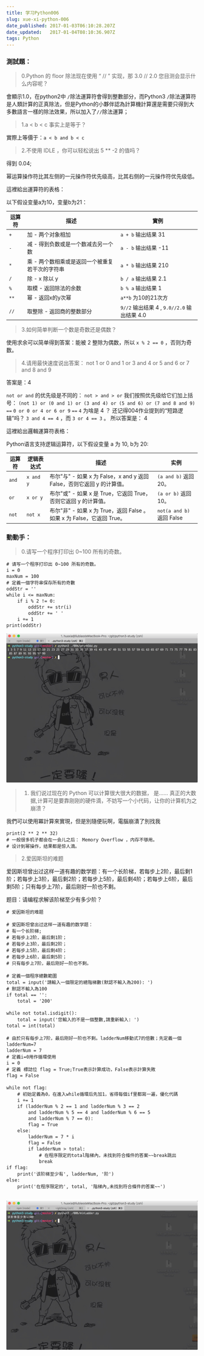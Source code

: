 ```yaml
---
title: 学习Python006
slug: xue-xi-python-006
date_published: 2017-01-03T06:10:28.207Z
date_updated:   2017-01-04T08:10:36.907Z
tags: Python
---
```


### 測試題：

> 0.Python 的 floor 除法现在使用 “ // ” 实现，那 3.0 // 2.0 您目测会显示什么内容呢？

會顯示1.0，在python2中 `/`除法運算符會得到整數部分，而Python3 `/`除法運算符是人類計算的正真除法，但是Python的小夥伴認為計算機計算還是需要只得到大多數語言一樣的除法效果，所以加入了`//`除法運算；

> 1.a < b < c 事实上是等于？

實際上等價于：`a < b and b < c`

> 2.不使用 IDLE ，你可以轻松说出 5 ** -2 的值吗？ 

得到 0.04;

幂运算操作符比其左侧的一元操作符优先级高，比其右侧的一元操作符优先级低。

這裡給出運算符的表格：

以下假设变量a为10，变量b为21：

|运算符|描述|實例|
|----|----|----|
|`+`|加 - 两个对象相加|`a + b` 输出结果 31|
|`-`|减 - 得到负数或是一个数减去另一个数|`a - b` 输出结果 -11|
|`*`|乘 - 两个数相乘或是返回一个被重复若干次的字符串|`a * b` 输出结果 210|
|`/`|除 - x 除以 y|`b / a` 输出结果 2.1|
|`%`|取模 - 返回除法的余数|`b % a` 输出结果 1|
|`**`|幂 - 返回x的y次幂|`a**b` 为10的21次方|
|`//`|取整除 - 返回商的整数部分|`9//2` 输出结果 4 , `9.0//2.0` 输出结果 4.0|

> 3.如何简单判断一个数是奇数还是偶数？

使用求余可以简单得到答案：能被 2 整除为偶数，所以 `x % 2 == 0` ，否则为奇数。

> 4.请用最快速度说出答案： not 1 or 0 and 1 or 3 and 4 or 5 and 6 or 7 and 8 and 9

答案是：4

`not or and` 的优先级是不同的： `not > and > or`
我们按照优先级给它们加上括号： `(not 1) or (0 and 1) or (3 and 4) or (5 and 6) or (7 and 8 and 9)` `==` `0 or 0 or 4 or 6 or 9` `==` `4`
为啥是 4 ？
还记得004作业提到的“短路逻辑”吗？ `3 and 4 == 4` ，而 `3 or 4 == 3` 。
所以答案是： 4

這裡給出邏輯運算符表格：

Python语言支持逻辑运算符，以下假设变量 a 为 10, b为 20:

|运算符|逻辑表达式|描述|实例|
|----|----|----|----|
|`and`|`x and y`|布尔"与" - 如果 x 为 False，x and y 返回 False，否则它返回 y 的计算值。|`(a and b)` 返回 20。|
|`or`|`x or y`|布尔"或" - 如果 x 是 True，它返回 True，否则它返回 y 的计算值。|`(a or b)` 返回 10。|
|`not`|`not x`|布尔"非" - 如果 x 为 True，返回 False 。如果 x 为 False，它返回 True。|`not(a and b)` 返回 False |

### 動動手：

> 0.请写一个程序打印出 0~100 所有的奇数。

```
# 请写一个程序打印出 0~100 所有的奇数。
i = 0
maxNum = 100
# 定義一個字符串保存所有的奇數
oddStr = ''
while i <= maxNum:
	if i % 2 != 0:
		oddStr += str(i)
		oddStr += ' '
	i += 1
print(oddStr)

```

![](/content/images/2017/01/649938C9-2E95-4786-8C00-4452EC8F5DBC.png)

> 1. 我们说过现在的 Python 可以计算很大很大的数据， 是...... 真正的大数据,计算可是要靠刚刚的硬件滴，不妨写一个小代码，让你的计算机为之崩溃？

我們可以使用冪計算來實現，但是別隨便玩啊，電腦崩潰了別找我

```
print(2 ** 2 ** 32)
# 一般很多机子都会在一会儿之后： Memory Overflow ，内存不够用。
# 设计到幂操作，结果都是惊人滴。
```

> 2.爱因斯坦的难题

爱因斯坦曾出过这样一道有趣的数学题：有一个长阶梯，若每步上2阶，最后剩1阶；若每步上3阶，最后剩2阶；若每步上5阶，最后剩4阶；若每步上6阶，最后剩5阶；只有每步上7阶，最后刚好一阶也不剩。

题目：请编程求解该阶梯至少有多少阶？

```
# 爱因斯坦的难题

# 爱因斯坦曾出过这样一道有趣的数学题：
# 有一个长阶梯;
# 若每步上2阶，最后剩1阶；
# 若每步上3阶，最后剩2阶；
# 若每步上5阶，最后剩4阶；
# 若每步上6阶，最后剩5阶；
# 只有每步上7阶，最后刚好一阶也不剩。

# 定義一個程序總數範圍
total = input('請輸入一個限定的總階梯數(默認不輸入為200): ')
# 默認不輸入為100
if total == '':
    total = '200'

while not total.isdigit():
    total = input('您輸入的不是一個整數,請重新輸入: ')
total = int(total)

# 由於只有每步上7阶，最后刚好一阶也不剩。ladderNum移動式7的倍數；先定義一個ladderNum=7
ladderNum = 7
# 定義i=0用作循環使用
i = 0
# 定義 標誌位 flag = True;True表示計算成功，False表示計算失敗
flag = False

while not flag:
    # 初始定義為0，在進入while循環后先加1，省得每個if里都寫一遍，優化代碼
    i += 1
    if (ladderNum % 2 == 1 and ladderNum % 3 == 2
        and ladderNum % 5 == 4 and ladderNum % 6 == 5
        and ladderNum % 7 == 0):
        flag = True
    else:
        ladderNum = 7 * i
        flag = False
        if ladderNum > total:
            # 在程序限定的total階梯內，未找到符合條件的答案~~break跳出
            break
if flag:
    print('该阶梯至少有', ladderNum, '阶')
else:
    print('在程序限定的', total, '階梯內,未找到符合條件的答案~~')


```
![](/content/images/2017/01/E729B548-BCB1-4F0F-A094-66DC994BC01C.png)
